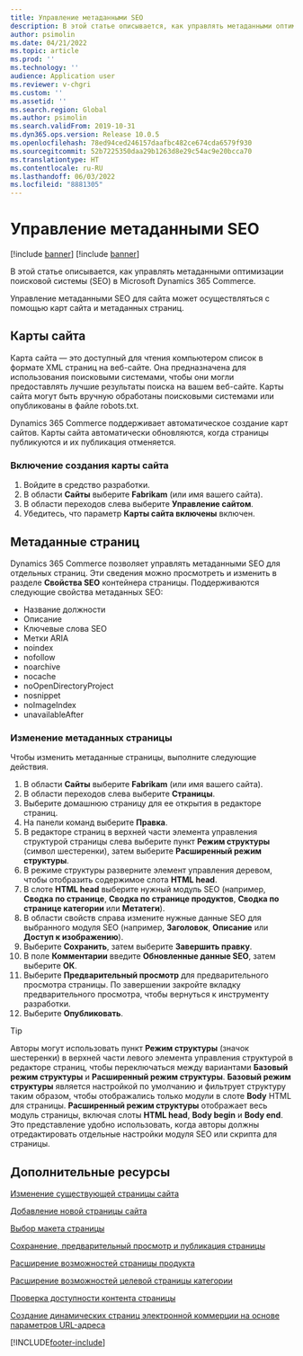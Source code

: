 ```yaml
---
title: Управление метаданными SEO
description: В этой статье описывается, как управлять метаданными оптимизации поисковой системы (SEO) в Microsoft Dynamics 365 Commerce.
author: psimolin
ms.date: 04/21/2022
ms.topic: article
ms.prod: ''
ms.technology: ''
audience: Application user
ms.reviewer: v-chgri
ms.custom: ''
ms.assetid: ''
ms.search.region: Global
ms.author: psimolin
ms.search.validFrom: 2019-10-31
ms.dyn365.ops.version: Release 10.0.5
ms.openlocfilehash: 78ed94ced246157daafbc482ce674cda6579f930
ms.sourcegitcommit: 52b7225350daa29b1263d8e29c54ac9e20bcca70
ms.translationtype: HT
ms.contentlocale: ru-RU
ms.lasthandoff: 06/03/2022
ms.locfileid: "8881305"
---
```

# <a name="manage-seo-metadata"></a>Управление метаданными SEO

[!include [banner](includes/banner.md)]
[!include [banner](includes/preview-banner.md)]

В этой статье описывается, как управлять метаданными оптимизации поисковой системы (SEO) в Microsoft Dynamics 365 Commerce.

Управление метаданными SEO для сайта может осуществляться с помощью карт сайта и метаданных страниц.
    
## <a name="site-maps"></a>Карты сайта

Карта сайта — это доступный для чтения компьютером список в формате XML страниц на веб-сайте. Она предназначена для использования поисковыми системами, чтобы они могли предоставлять лучшие результаты поиска на вашем веб-сайте. Карты сайта могут быть вручную обработаны поисковыми системами или опубликованы в файле robots.txt.

Dynamics 365 Commerce поддерживает автоматическое создание карт сайтов. Карты сайта автоматически обновляются, когда страницы публикуются и их публикация отменяется.

### <a name="turn-on-site-map-generation"></a>Включение создания карты сайта

1. Войдите в средство разработки.
1. В области **Сайты** выберите **Fabrikam** (или имя вашего сайта).
1. В области переходов слева выберите **Управление сайтом**.
1. Убедитесь, что параметр **Карты сайта включены** включен.

## <a name="page-metadata"></a>Метаданные страниц

Dynamics 365 Commerce позволяет управлять метаданными SEO для отдельных страниц. Эти сведения можно просмотреть и изменить в разделе **Свойства SEO** контейнера страницы. Поддерживаются следующие свойства метаданных SEO:

- Название должности
- Описание
- Ключевые слова SEO
- Метки ARIA
- noindex
- nofollow
- noarchive
- nocache
- noOpenDirectoryProject
- nosnippet
- noImageIndex
- unavailableAfter

### <a name="modify-page-metadata"></a>Изменение метаданных страницы

Чтобы изменить метаданные страницы, выполните следующие действия.
1. В области **Сайты** выберите **Fabrikam** (или имя вашего сайта).
1. В области переходов слева выберите **Страницы**.
1. Выберите домашнюю страницу для ее открытия в редакторе страниц.
1. На панели команд выберите **Правка**.
1. В редакторе страниц в верхней части элемента управления структурой страницы слева выберите пункт **Режим структуры** (символ шестеренки), затем выберите **Расширенный режим структуры**.
1. В режиме структуры разверните элемент управления деревом, чтобы отобразить содержимое слота **HTML head**.
1. В слоте **HTML head** выберите нужный модуль SEO (например, **Сводка по странице**, **Сводка по странице продуктов**, **Сводка по странице категории** или **Метатеги**).
1. В области свойств справа измените нужные данные SEO для выбранного модуля SEO (например, **Заголовок**, **Описание** или **Доступ к изображению**).
1. Выберите **Сохранить**, затем выберите **Завершить правку**.
1. В поле **Комментарии** введите **Обновленные данные SEO**, затем выберите **ОК**.
1. Выберите **Предварительный просмотр** для предварительного просмотра страницы. По завершении закройте вкладку предварительного просмотра, чтобы вернуться к инструменту разработки.
1. Выберите **Опубликовать**.

> [!TIP]
> Авторы могут использовать пункт **Режим структуры** (значок шестеренки) в верхней части левого элемента управления структурой в редакторе страниц, чтобы переключаться между вариантами **Базовый режим структуры** и **Расширенный режим структуры**. **Базовый режим структуры** является настройкой по умолчанию и фильтрует структуру таким образом, чтобы отображались только модули в слоте **Body** HTML для страницы. **Расширенный режим структуры** отображает весь модуль страницы, включая слоты **HTML head**, **Body begin** и **Body end**. Это представление удобно использовать, когда авторы должны отредактировать отдельные настройки модуля SEO или скрипта для страницы.

## <a name="additional-resources"></a>Дополнительные ресурсы

[Изменение существующей страницы сайта](modify-existing-page.md)

[Добавление новой страницы сайта](add-new-page.md)

[Выбор макета страницы](select-page-layouts.md)

[Сохранение, предварительный просмотр и публикация страницы](save-preview-publish-page.md)

[Расширение возможностей страницы продукта](enrich-product-page.md)

[Расширение возможностей целевой страницы категории](enrich-category-page.md)

[Проверка доступности контента страницы](verify-accessibility.md)

[Создание динамических страниц электронной коммерции на основе параметров URL-адреса](create-dynamic-pages.md)


[!INCLUDE[footer-include](../includes/footer-banner.md)]
